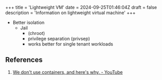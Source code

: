 +++
title = 'Lightweight VM'
date = 2024-09-25T01:46:04Z
draft = false
description = 'Information on lightweight virtual machine'
+++

- Better isolation
  - Jail
    - (chroot)
    - privilege separation (privsep)
    - works better for single tenant workloads


## References

1. [We don't use containers, and here's why. - YouTube](https://www.youtube.com/watch?v=wVil7wG-1yg)
